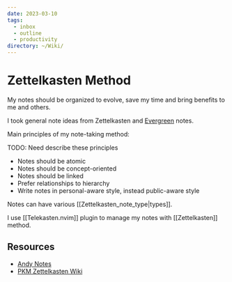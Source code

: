 ```yaml
---
date: 2023-03-10
tags:
  - inbox
  - outline
  - productivity
directory: ~/Wiki/
---
```


# Zettelkasten Method

My notes should be organized to evolve, save my time and bring benefits to me
and others.

I took general note ideas from Zettelkasten and
[Evergreen](https://notes.andymatuschak.org/About_these_notes) notes.

Main principles of my note-taking method:

TODO: Need describe these principles

- Notes should be atomic
- Notes should be concept-oriented
- Notes should be linked
- Prefer relationships to hierarchy
- Write notes in personal-aware style, instead public-aware style

Notes can have various [[Zettelkasten_note_type|types]].

I use [[Telekasten.nvim]] plugin to manage my notes with [[Zettelkasten]] method.

## Resources

- [Andy Notes](https://notes.andymatuschak.org/About_these_notes)
- [PKM Zettelkasten Wiki](https://zk.zettel.page/)
